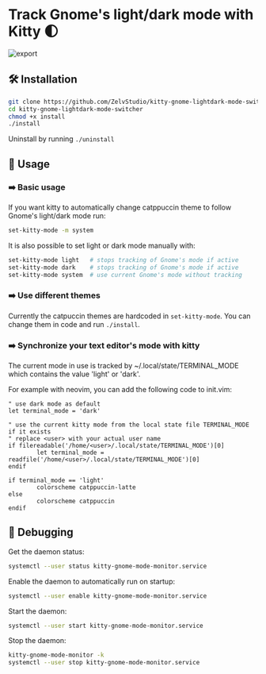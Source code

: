 # Track Gnome's light/dark mode with Kitty 🌓

![export](https://github.com/ZelvStudio/kitty-gnome-lightdark-mode-switcher/assets/78329601/e5848341-2a87-49d6-bedc-b033aa4c87bf)

## 🛠️ Installation

```bash
git clone https://github.com/ZelvStudio/kitty-gnome-lightdark-mode-switcher.git
cd kitty-gnome-lightdark-mode-switcher
chmod +x install
./install
```

Uninstall by running ```./uninstall```


## 📝 Usage

### ➡️ Basic usage

If you want kitty to automatically change catppuccin theme to follow Gnome's light/dark mode run:
```bash
set-kitty-mode -m system
```

It is also possible to set light or dark mode manually with:
```bash
set-kitty-mode light   # stops tracking of Gnome's mode if active
set-kitty-mode dark    # stops tracking of Gnome's mode if active
set-kitty-mode system  # use current Gnome's mode without tracking
```

### ➡️ Use different themes

Currently the catpuccin themes are hardcoded in ```set-kitty-mode```. You can change them in code and run ```./install```.


### ➡️ Synchronize your text editor's mode with kitty

The current mode in use is tracked by ~/.local/state/TERMINAL_MODE which contains the value 'light' or 'dark'.

For example with neovim, you can add the following code to init.vim:
```vim
" use dark mode as default
let terminal_mode = 'dark'

" use the current kitty mode from the local state file TERMINAL_MODE if it exists
" replace <user> with your actual user name
if filereadable('/home/<user>/.local/state/TERMINAL_MODE')[0]
        let terminal_mode = readfile('/home/<user>/.local/state/TERMINAL_MODE')[0]
endif

if terminal_mode == 'light'
        colorscheme catppuccin-latte
else
        colorscheme catppuccin
endif
```


## 🧯 Debugging

Get the daemon status:
```bash
systemctl --user status kitty-gnome-mode-monitor.service
```

Enable the daemon to automatically run on startup:
```bash
systemctl --user enable kitty-gnome-mode-monitor.service
```

Start the daemon:
```bash
systemctl --user start kitty-gnome-mode-monitor.service
```

Stop the daemon:
```bash
kitty-gnome-mode-monitor -k
systemctl --user stop kitty-gnome-mode-monitor.service
```
